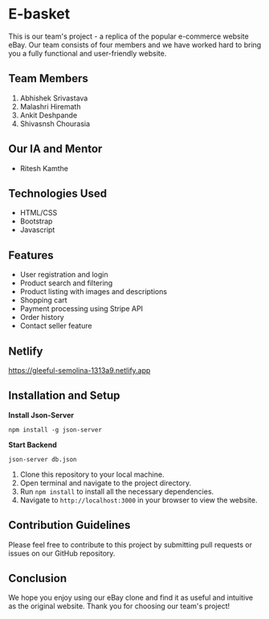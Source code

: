 # E-basket

This is our team's project - a replica of the popular e-commerce website eBay. Our team consists of four members and we have worked hard to bring you a fully functional and user-friendly website.

## Team Members

1. Abhishek Srivastava
2. Malashri Hiremath
3. Ankit Deshpande
4. Shivasnsh Chourasia

## Our IA and Mentor

-   Ritesh Kamthe

## Technologies Used

-   HTML/CSS
-   Bootstrap
-   Javascript

## Features

-   User registration and login
-   Product search and filtering
-   Product listing with images and descriptions
-   Shopping cart
-   Payment processing using Stripe API
-   Order history
-   Contact seller feature

## Netlify
https://gleeful-semolina-1313a9.netlify.app

## Installation and Setup

**Install Json-Server**

`npm install -g json-server`

**Start Backend**

`json-server db.json`

1. Clone this repository to your local machine.
2. Open terminal and navigate to the project directory.
3. Run `npm install` to install all the necessary dependencies.
4. Navigate to `http://localhost:3000` in your browser to view the website.

## Contribution Guidelines

Please feel free to contribute to this project by submitting pull requests or issues on our GitHub repository.

## Conclusion

We hope you enjoy using our eBay clone and find it as useful and intuitive as the original website. Thank you for choosing our team's project!
